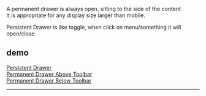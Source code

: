 A permanent drawer is always open, sitting to the side of the content  
It is appropriate for any display size larger than mobile.

Persistent Drawer is like toggle, when click on menu/something it will open/close

demo
-
[Persistent Drawer](https://material-components-web.appspot.com/drawer/persistent-drawer.html)  
[Permanent Drawer Above Toolbar](https://material-components-web.appspot.com/drawer/permanent-drawer-above-toolbar.html)  
[Permanent Drawer Below Toolbar](https://material-components-web.appspot.com/drawer/permanent-drawer-below-toolbar.html)

---

